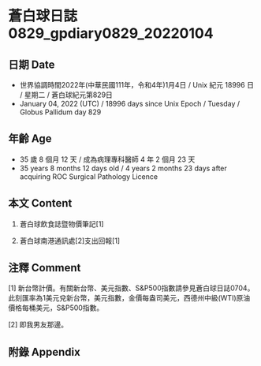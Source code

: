 [_metadata_:encoding]: - "utf-8"
[_metadata_:language]: - "zh-Hant-TW"
[_metadata_:fileformat]: - "markdown"
[_metadata_:MIME_type]: - "text/plain"
[_metadata_:markdown_version]: - "commonmark version 0.30"
[_metadata_:markdown_spec]: - "https://spec.commonmark.org/0.30/"

# 蒼白球日誌0829_gpdiary0829_20220104 #

## 日期 Date ##

* 世界協調時間2022年(中華民國111年，令和4年)1月4日 / Unix 紀元 18996 日 / 星期二 / 蒼白球紀元第829日
* January 04, 2022 (UTC) / 18996 days since Unix Epoch / Tuesday / Globus Pallidum day 829

## 年齡 Age ##

* 35 歲 8 個月 12 天 / 成為病理專科醫師 4 年 2 個月 23 天
* 35 years 8 months 12 days old / 4 years 2 months 23 days after acquiring ROC Surgical Pathology Licence

## 本文 Content ##

1. 蒼白球飲食誌暨物價筆記[1]

    
2. 蒼白球南港通訊處[2]支出回報[1]

    

## 注釋 Comment ##

[1] 新台幣計價。有關新台幣、美元指數、S&P500指數請參見蒼白球日誌0704。此刻匯率為1美元兌新台幣，美元指數，金價每盎司美元，西德州中級(WTI)原油價格每桶美元，S&P500指數。


[2] 即我男友那邊。



## 附錄 Appendix ##


